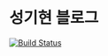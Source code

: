 # 성기현 블로그

[![Build Status](https://travis-ci.com/chu-tty/chu-tty.github.io.svg?branch=release)](https://travis-ci.com/chu-tty/chu-tty.github.io)
